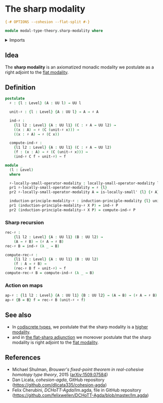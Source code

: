 # The sharp modality

```agda
{-# OPTIONS --cohesion --flat-split #-}

module modal-type-theory.sharp-modality where
```

<details><summary>Imports</summary>

```agda
open import foundation.action-on-identifications-functions
open import foundation.dependent-pair-types
open import foundation.function-types
open import foundation.homotopies
open import foundation.identity-types
open import foundation.locally-small-types
open import foundation.universe-levels

open import orthogonal-factorization-systems.locally-small-modal-operators
open import orthogonal-factorization-systems.modal-induction
```

</details>

## Idea

The **sharp modality** is an axiomatized monadic modality we postulate as a
right adjoint to the [flat modality](modal-type-theory.flat-modality.md).

## Definition

```agda
postulate
  ♯ : {l : Level} (A : UU l) → UU l

  unit-♯ : {l : Level} {A : UU l} → A → ♯ A

  ind-♯ :
    {l1 l2 : Level} {A : UU l1} (C : ♯ A → UU l2) →
    ((x : A) → ♯ (C (unit-♯ x))) →
    ((x : ♯ A) → ♯ (C x))

  compute-ind-♯ :
    {l1 l2 : Level} {A : UU l1} (C : ♯ A → UU l2)
    (f : (x : A) → ♯ (C (unit-♯ x))) →
    (ind-♯ C f ∘ unit-♯) ~ f

module _
  (l : Level)
  where

  ♯-locally-small-operator-modality : locally-small-operator-modality l l l
  pr1 ♯-locally-small-operator-modality = ♯ {l}
  pr2 ♯-locally-small-operator-modality A = is-locally-small' {l} {♯ A}

  induction-principle-modality-♯ : induction-principle-modality {l} unit-♯
  pr1 (induction-principle-modality-♯ X P) = ind-♯ P
  pr2 (induction-principle-modality-♯ X P) = compute-ind-♯ P
```

### Sharp recursion

```agda
rec-♯ :
    {l1 l2 : Level} {A : UU l1} (B : UU l2) →
    (A → ♯ B) → (♯ A → ♯ B)
rec-♯ B = ind-♯ (λ _ → B)

compute-rec-♯ :
    {l1 l2 : Level} {A : UU l1} (B : UU l2)
    (f : A → ♯ B) →
    (rec-♯ B f ∘ unit-♯) ~ f
compute-rec-♯ B = compute-ind-♯ (λ _ → B)
```

### Action on maps

```agda
ap-♯ : {l1 l2 : Level} {A : UU l1} {B : UU l2} → (A → B) → (♯ A → ♯ B)
ap-♯ {B = B} f = rec-♯ B (unit-♯ ∘ f)
```

## See also

- In [codiscrete types](modal-type-theory.codiscrete-types.md), we postulate
  that the sharp modality is a
  [higher modality](orthogonal-factorization-systems.higher-modalities.md).
- and in [the flat-sharp adjunction](modal-type-theory.flat-sharp-adjunction.md)
  we moreover postulate that the sharp modality is right adjoint to the
  [flat modality](modal-type-theory.flat-modality.md).

## References

- Michael Shulman, _Brouwer's fixed-point theorem in real-cohesive homotopy type
  theory_, 2015 ([arXiv:1509.07584](https://arxiv.org/abs/1509.07584))
- Dan Licata, _cohesion-agda_, GitHub repository
  (<https://github.com/dlicata335/cohesion-agda>)
- Felix Cherubini, _DCHoTT-Agda_/Im.agda, file in GitHub repository
  (<https://github.com/felixwellen/DCHoTT-Agda/blob/master/Im.agda>)
